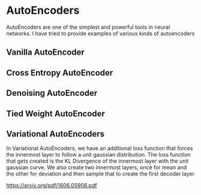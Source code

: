 # AutoEncoders

AutoEncoders are one of the simplest and powerful tools in neural networks. I have tried to provide examples of various kinds of autoencoders

## Vanilla AutoEncoder

## Cross Entropy AutoEncoder

## Denoising AutoEncoder

## Tied Weight AutoEncoder

## Variational AutoEncoders
In Variational AutoEncoders, we have an additional loss function that forces the innermost layer to follow a unit gaussian distribution. The loss function that gets created is the KL Divergence of the innermost layer with the unit gaussian curve. We also create two innermost layers, once for mean and the other for deviation and then sample that to create the first decoder layer

https://arxiv.org/pdf/1606.05908.pdf
